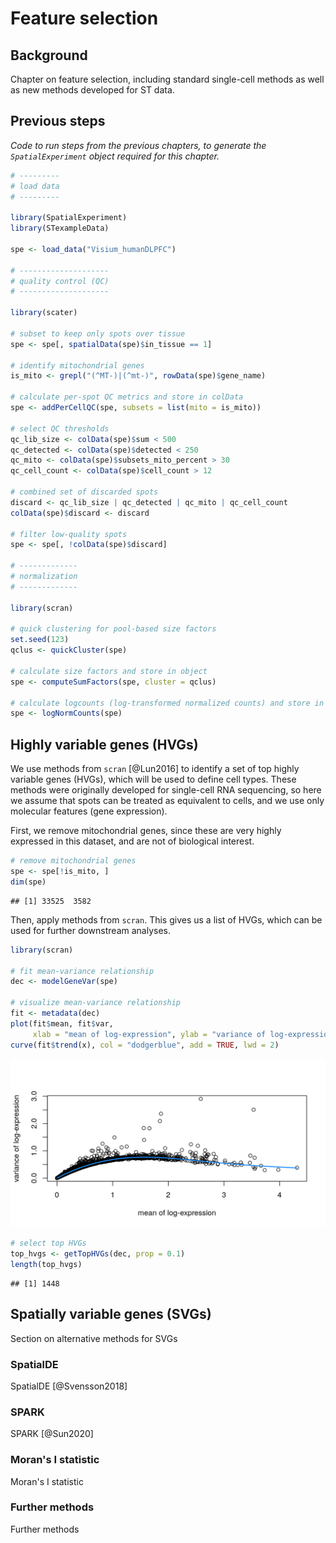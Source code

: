 # Feature selection


## Background

Chapter on feature selection, including standard single-cell methods as well as new methods developed for ST data.



## Previous steps

*Code to run steps from the previous chapters, to generate the `SpatialExperiment` object required for this chapter.*


```r
# ---------
# load data
# ---------

library(SpatialExperiment)
library(STexampleData)

spe <- load_data("Visium_humanDLPFC")

# --------------------
# quality control (QC)
# --------------------

library(scater)

# subset to keep only spots over tissue
spe <- spe[, spatialData(spe)$in_tissue == 1]

# identify mitochondrial genes
is_mito <- grepl("(^MT-)|(^mt-)", rowData(spe)$gene_name)

# calculate per-spot QC metrics and store in colData
spe <- addPerCellQC(spe, subsets = list(mito = is_mito))

# select QC thresholds
qc_lib_size <- colData(spe)$sum < 500
qc_detected <- colData(spe)$detected < 250
qc_mito <- colData(spe)$subsets_mito_percent > 30
qc_cell_count <- colData(spe)$cell_count > 12

# combined set of discarded spots
discard <- qc_lib_size | qc_detected | qc_mito | qc_cell_count
colData(spe)$discard <- discard

# filter low-quality spots
spe <- spe[, !colData(spe)$discard]

# -------------
# normalization
# -------------

library(scran)

# quick clustering for pool-based size factors
set.seed(123)
qclus <- quickCluster(spe)

# calculate size factors and store in object
spe <- computeSumFactors(spe, cluster = qclus)

# calculate logcounts (log-transformed normalized counts) and store in object
spe <- logNormCounts(spe)
```



## Highly variable genes (HVGs)

We use methods from `scran` [@Lun2016] to identify a set of top highly variable genes (HVGs), which will be used to define cell types. These methods were originally developed for single-cell RNA sequencing, so here we assume that spots can be treated as equivalent to cells, and we use only molecular features (gene expression).

First, we remove mitochondrial genes, since these are very highly expressed in this dataset, and are not of biological interest.


```r
# remove mitochondrial genes
spe <- spe[!is_mito, ]
dim(spe)
```

```
## [1] 33525  3582
```


Then, apply methods from `scran`. This gives us a list of HVGs, which can be used for further downstream analyses.


```r
library(scran)

# fit mean-variance relationship
dec <- modelGeneVar(spe)

# visualize mean-variance relationship
fit <- metadata(dec)
plot(fit$mean, fit$var, 
     xlab = "mean of log-expression", ylab = "variance of log-expression")
curve(fit$trend(x), col = "dodgerblue", add = TRUE, lwd = 2)
```

<img src="feature_selection_files/figure-html/select_HVGs-1.png" width="672" />

```r
# select top HVGs
top_hvgs <- getTopHVGs(dec, prop = 0.1)
length(top_hvgs)
```

```
## [1] 1448
```



## Spatially variable genes (SVGs)

Section on alternative methods for SVGs


### SpatialDE

SpatialDE [@Svensson2018]


### SPARK

SPARK [@Sun2020]


### Moran's I statistic

Moran's I statistic


### Further methods

Further methods


